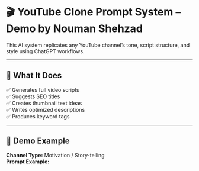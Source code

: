 # 🎬 YouTube Clone Prompt System – Demo by Nouman Shehzad  

This AI system replicates any YouTube channel’s tone, script structure, and style using ChatGPT workflows.  

---

## 🔹 What It Does
✅ Generates full video scripts  
✅ Suggests SEO titles  
✅ Creates thumbnail text ideas  
✅ Writes optimized descriptions  
✅ Produces keyword tags  

---

## 🔹 Demo Example
**Channel Type:** Motivation / Story-telling  
**Prompt Example:**


